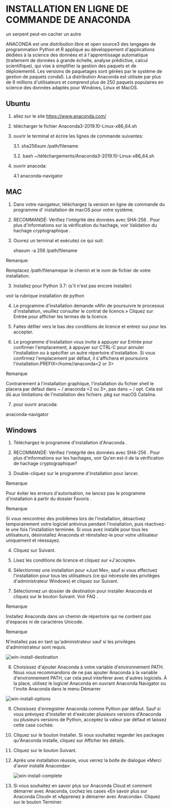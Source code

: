 INSTALLATION EN LIGNE DE COMMANDE DE ANACONDA
=============================================

un serpent peut-en cacher un autre

ANACONDA est une distribution libre et open source3 des langages de programmation Python et R appliqué au 
développement d'applications dédiées à la science des données et à l'apprentissage automatique (traitement de 
données à grande échelle, analyse prédictive, calcul scientifique), qui vise à simplifier la gestion des 
paquets et de déploiement4. Les versions de paquetages sont gérées par le système de gestion de paquets 
conda5. La distribution Anaconda est utilisée par plus de 6 millions d'utilisateurs et comprend plus de 250 
paquets populaires en science des données adaptés pour Windows, Linux et MacOS.

Ubuntu
------

1. allez sur le site https://www.anaconda.com/

2. télécharger le fichier Anaconda3-2019.10-Linux-x86_64.sh

3. ouvrir le terminal et écrire les lignes de commande suivantes:

    3.1. sha256sum /path/filename

    3.2. bash ~/téléchargements/Anaconda3-2019.10-Linux-x86_64.sh

4. ouvrir anacoda:

    4.1 anaconda-navigator

MAC
---

1. Dans votre navigateur, téléchargez la version en ligne de commande du programme d' installation de macOS 
pour votre système.

2. RECOMMANDÉ: Vérifiez l'intégrité des données avec SHA-256 . Pour plus d'informations sur la vérification 
du hachage, voir Validation du hachage cryptographique .

3. Ouvrez un terminal et exécutez ce qui suit:
 
    shasum -a 256 /path/filename

Remarque:

Remplacez /path/filenamepar le chemin et le nom de fichier de votre installation.

3. Installez pour Python 3.7: (s'il n'est pas encore installer)

voir la rubrique installation de python

4. Le programme d'installation demande «Afin de poursuivre le processus d'installation, veuillez consulter 
le contrat de licence.» Cliquez sur Entrée pour afficher les termes de la licence.

5. Faites défiler vers le bas des conditions de licence et entrez oui pour les accepter.

6. Le programme d'installation vous invite à appuyer sur Entrée pour confirmer l'emplacement, à appuyer sur
CTRL-C pour annuler l'installation ou à spécifier un autre répertoire d'installation. Si vous confirmez 
l'emplacement par défaut, il s'affichera et poursuivra l'installation.PREFIX=/home/<user>/anaconda<2 or 3>

Remarque

Contrairement à l'installation graphique, l'installation du fichier shell le placera par défaut dans
~ / anaconda <2 ou 3>, pas dans ~ / opt. Cela est dû aux limitations de l'installation des fichiers .pkg 
sur macOS Catalina.

7. pour ouvrir anacoda:

anaconda-navigator

Windows
-------

1. Téléchargez le programme d'installation d'Anaconda .

2. RECOMMANDÉ: Vérifiez l'intégrité des données avec SHA-256 . Pour plus d'informations sur les hachages, voir Qu'en est-il de la vérification de hachage cryptographique?

3. Double-cliquez sur le programme d'installation pour lancer.

Remarque

Pour éviter les erreurs d'autorisation, ne lancez pas le programme d'installation à partir du dossier Favoris .

Remarque

Si vous rencontrez des problèmes lors de l'installation, désactivez temporairement votre logiciel antivirus pendant l'installation, puis réactivez-le une fois l'installation terminée. Si vous avez installé pour tous les utilisateurs, désinstallez Anaconda et réinstallez-le pour votre utilisateur uniquement et réessayez.

4. Cliquez sur Suivant.

5. Lisez les conditions de licence et cliquez sur «J'accepte».

6. Sélectionnez une installation pour «Just Me», sauf si vous effectuez l'installation pour tous les utilisateurs (ce qui nécessite des privilèges d'administrateur Windows) et cliquez sur Suivant.

7. Sélectionnez un dossier de destination pour installer Anaconda et cliquez sur le bouton Suivant. Voir FAQ .

Remarque

Installez Anaconda dans un chemin de répertoire qui ne contient pas d'espaces ni de caractères Unicode.

Remarque

N'installez pas en tant qu'administrateur sauf si les privilèges d'administrateur sont requis.


![win-install-destination](./image_git/win-install-destination.png)    

8. Choisissez d'ajouter Anaconda à votre variable d'environnement PATH. Nous vous recommandons de ne pas ajouter Anaconda à la variable d'environnement PATH, car cela peut interférer avec d'autres logiciels. À la place, utilisez le logiciel Anaconda en ouvrant Anaconda Navigator ou l'invite Anaconda dans le menu Démarrer.


![win-install-options](./image_git/win-install-options.png)

9. Choisissez d'enregistrer Anaconda comme Python par défaut. Sauf si vous prévoyez d'installer et d'exécuter plusieurs versions d'Anaconda ou plusieurs versions de Python, acceptez la valeur par défaut et laissez cette case cochée.

10. Cliquez sur le bouton Installer. Si vous souhaitez regarder les packages qu'Anaconda installe, cliquez sur Afficher les détails.

11. Cliquez sur le bouton Suivant.

12. Après une installation réussie, vous verrez la boîte de dialogue «Merci d'avoir installé Anaconda»:


    ![win-install-complete](./image_git/win-install-complete.png)

13. Si vous souhaitez en savoir plus sur Anaconda Cloud et comment démarrer avec Anaconda, cochez les cases «En savoir plus sur Anaconda Cloud» et «Apprenez à démarrer avec Anaconda». Cliquez sur le bouton Terminer.

